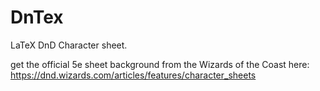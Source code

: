 # DnTex
LaTeX DnD Character sheet.

get the official 5e sheet background from the Wizards of the Coast here: https://dnd.wizards.com/articles/features/character_sheets
